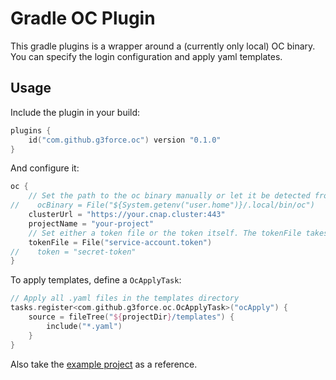 # Gradle OC Plugin

This gradle plugins is a wrapper around a (currently only local) OC binary.
You can specify the login configuration and apply yaml templates.

## Usage

Include the plugin in your build:
```kotlin
plugins {
    id("com.github.g3force.oc") version "0.1.0"
}
```

And configure it:
```kotlin
oc {
    // Set the path to the oc binary manually or let it be detected from your path
//    ocBinary = File("${System.getenv("user.home")}/.local/bin/oc")
    clusterUrl = "https://your.cnap.cluster:443"
    projectName = "your-project"
    // Set either a token file or the token itself. The tokenFile takes precedence, if it exists
    tokenFile = File("service-account.token")
//    token = "secret-token"
}
```

To apply templates, define a `OcApplyTask`:
```kotlin
// Apply all .yaml files in the templates directory
tasks.register<com.github.g3force.oc.OcApplyTask>("ocApply") {
    source = fileTree("${projectDir}/templates") {
        include("*.yaml")
    }
}
```

Also take the [example project](./example) as a reference.
